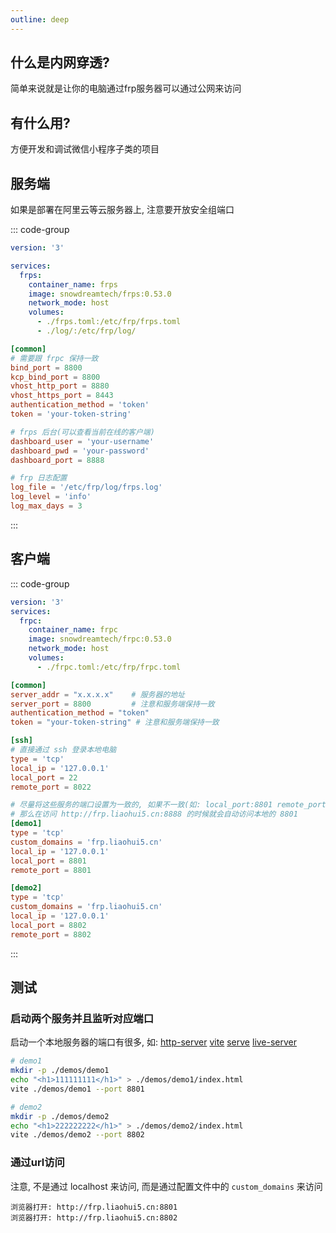 ```yaml
---
outline: deep
---
```


## 什么是内网穿透?

简单来说就是让你的电脑通过frp服务器可以通过公网来访问

## 有什么用?

方便开发和调试微信小程序子类的项目

## 服务端

如果是部署在阿里云等云服务器上, 注意要开放安全组端口

::: code-group

```yaml [服务端 docker-compose 配置]
version: '3'

services:
  frps:
    container_name: frps
    image: snowdreamtech/frps:0.53.0
    network_mode: host
    volumes:
      - ./frps.toml:/etc/frp/frps.toml
      - ./log/:/etc/frp/log/
```

```toml [frps.toml 服务端配置文件]
[common]
# 需要跟 frpc 保持一致
bind_port = 8800
kcp_bind_port = 8800
vhost_http_port = 8880
vhost_https_port = 8443
authentication_method = 'token'
token = 'your-token-string'

# frps 后台(可以查看当前在线的客户端)
dashboard_user = 'your-username'
dashboard_pwd = 'your-password'
dashboard_port = 8888

# frp 日志配置
log_file = '/etc/frp/log/frps.log'
log_level = 'info'
log_max_days = 3
```

:::

## 客户端

::: code-group

```yaml [客户端 docker-compose 配置]
version: '3'
services:
  frpc:
    container_name: frpc
    image: snowdreamtech/frpc:0.53.0
    network_mode: host
    volumes:
      - ./frpc.toml:/etc/frp/frpc.toml
```

```toml [frpc.toml 客户端配置文件]
[common]
server_addr = "x.x.x.x"    # 服务器的地址
server_port = 8800         # 注意和服务端保持一致
authentication_method = "token"
token = "your-token-string" # 注意和服务端保持一致

[ssh]
# 直接通过 ssh 登录本地电脑
type = 'tcp'
local_ip = '127.0.0.1'
local_port = 22
remote_port = 8022

# 尽量将这些服务的端口设置为一致的, 如果不一致(如: local_port:8801 remote_port:8888)
# 那么在访问 http://frp.liaohui5.cn:8888 的时候就会自动访问本地的 8801
[demo1]
type = 'tcp'
custom_domains = 'frp.liaohui5.cn'
local_ip = '127.0.0.1'
local_port = 8801
remote_port = 8801

[demo2]
type = 'tcp'
custom_domains = 'frp.liaohui5.cn'
local_ip = '127.0.0.1'
local_port = 8802
remote_port = 8802
```

:::

## 测试

### 启动两个服务并且监听对应端口

启动一个本地服务器的端口有很多, 如: [http-server](https://www.npmjs.com/package/http-server) [vite](https://vitejs.dev/) [serve](https://www.npmjs.com/package/serve) [live-server](https://www.npmjs.com/package/live-server)

```sh
# demo1
mkdir -p ./demos/demo1
echo "<h1>111111111</h1>" > ./demos/demo1/index.html
vite ./demos/demo1 --port 8801

# demo2
mkdir -p ./demos/demo2
echo "<h1>222222222</h1>" > ./demos/demo2/index.html
vite ./demos/demo2 --port 8802
```

### 通过url访问

注意, 不是通过 localhost 来访问, 而是通过配置文件中的 `custom_domains` 来访问

```
浏览器打开: http://frp.liaohui5.cn:8801
浏览器打开: http://frp.liaohui5.cn:8802
```
